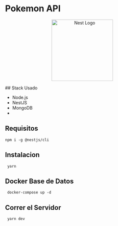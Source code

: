 # Pokemon API

<p align="center">
  <a href="http://nestjs.com/" target="blank"><img src="https://nestjs.com/img/logo-small.svg" width="200" alt="Nest Logo" /></a>
</p>
## Stack Usado

- Node.js
- NestJS
- MongoDB
-

## Requisitos

```
npm i -g @nestjs/cli
```

## Instalacion

```
 yarn
```

## Docker Base de Datos

```
 docker-compose up -d
```

## Correr el Servidor

```
 yarn dev
```
